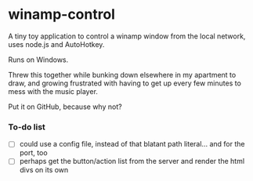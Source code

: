 # winamp-control
A tiny toy application to control a winamp window from the local network, uses node.js and AutoHotkey.

Runs on Windows.

Threw this together while bunking down elsewhere in my apartment to draw, and growing frustrated with having to get up every few minutes to mess with the music player.

Put it on GitHub, because why not?

### To-do list
- [ ] could use a config file, instead of that blatant path literal... and for the port, too
- [ ] perhaps get the button/action list from the server and render the html divs on its own
